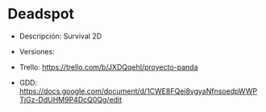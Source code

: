 # Deadspot

  * Descripción:
      Survival 2D 

  * Versiones:
  
  * Trello:
      https://trello.com/b/JXDQqehI/proyecto-panda
      
  * GDD:
     https://docs.google.com/document/d/1CWE8FQei8vgyaNfnsoedpWWPTjGz-DdUHM9P4DcQ0Qg/edit
      
    
  
